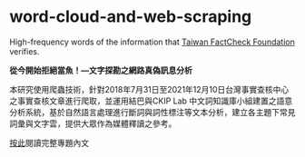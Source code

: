 # word-cloud-and-web-scraping
High-frequency words of the information that [Taiwan FactCheck Foundation](https://tfc-taiwan.org.tw) verifies.

**從今開始拒絕當魚！—文字探勘之網路真偽訊息分析**

本研究使用爬蟲技術，針對2018年7月31日至2021年12月10日台灣事實查核中心之事實查核文章進行爬取，並運用結巴與CKIP Lab 中文詞知識庫小組建置之語意分析系統，基於自然語言處理進行斷詞與詞性標注等文本分析，建立各主題下常見詞彙與文字雲，提供大眾作為媒體釋讀之參考。

[按此](https://jennyliucl.github.io/JennyLiu/project/從今開始拒絕當魚—文字探勘之網路真偽訊息分析.pdf)閱讀完整專題內文
